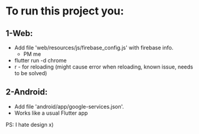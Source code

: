 # To run this project you:
## 1-Web:
* Add file 'web/resources/js/firebase_config.js' with firebase info.
  * PM me
* flutter run -d chrome
* r - for reloading (might cause error when reloading, known issue, needs to be solved)

## 2-Android:
* Add file 'android/app/google-services.json'.
* Works like a usual Flutter app

PS: I hate design x)